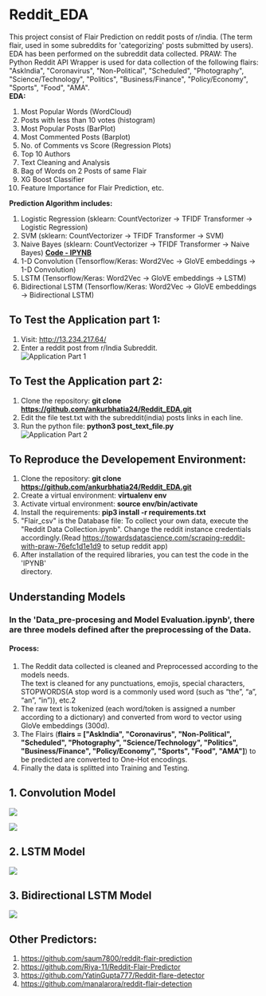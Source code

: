 # Reddit_EDA
This project consist of Flair Prediction on reddit posts of r/india. (The term flair, used in some subreddits for 'categorizing' posts submitted by users). EDA has been performed on the subreddit data collected. PRAW: The Python Reddit API Wrapper is used for data collection of the following flairs: <br> "AskIndia", "Coronavirus", "Non-Political", "Scheduled", "Photography", "Science/Technology", "Politics", "Business/Finance", "Policy/Economy", "Sports", "Food", "AMA". <br>
**EDA:** <br>
1. Most Popular Words (WordCloud)
2. Posts with less than 10 votes (histogram)
3. Most Popular Posts (BarPlot)
4. Most Commented Posts (Barplot)
5. No. of Comments vs Score (Regression Plots)
6. Top 10 Authors
7. Text Cleaning and Analysis
8. Bag of Words on 2 Posts of same Flair
9. XG Boost Classifier
10. Feature Importance for Flair Prediction, etc. <br>

**Prediction Algorithm includes:** <br>
1. Logistic Regression (sklearn: CountVectorizer -> TFIDF Transformer -> Logistic Regression)
2. SVM (sklearn: CountVectorizer -> TFIDF Transformer -> SVM)
3. Naive Bayes (sklearn: CountVectorizer -> TFIDF Transformer -> Naive Bayes)
[**Code - IPYNB**](https://github.com/ankurbhatia24/Reddit_EDA/blob/master/IPYNB/Testing%20basic%20ML%20Models.ipynb)
4. 1-D Convolution (Tensorflow/Keras: Word2Vec -> GloVE embeddings -> 1-D Convolution)
5. LSTM (Tensorflow/Keras: Word2Vec -> GloVE embeddings -> LSTM)
6. Bidirectional LSTM (Tensorflow/Keras: Word2Vec -> GloVE embeddings -> Bidirectional LSTM) <br>

## To Test the Application part 1:<br>
1. Visit: http://13.234.217.64/
2. Enter a reddit post from r/India Subreddit.<br>
![Application Part 1](Media/Route_1.gif)

## To Test the Application part 2:<br>
1. Clone the repository: **git clone https://github.com/ankurbhatia24/Reddit_EDA.git**
2. Edit the file test.txt with the subreddit(india) posts links in each line.
3. Run the python file: **python3 post_text_file.py** <br>
![Application Part 2](Media/Route-2.gif)

## To Reproduce the Developement Environment:<br>
1. Clone the repository: **git clone https://github.com/ankurbhatia24/Reddit_EDA.git**
2. Create a virtual environment: **virtualenv env**
3. Activate virtual environment: **source env/bin/activate**
4. Install the requirements: **pip3 install -r requirements.txt**
5. "Flair_csv" is the Database file: To collect your own data, execute the "Reddit Data Collection.ipynb". Change the reddit instance credentials accordingly.(Read https://towardsdatascience.com/scraping-reddit-with-praw-76efc1d1e1d9 to setup reddit app)
6. After installation of the required libraries, you can test the code in the 'IPYNB' <br> directory. 

## Understanding Models
### In the 'Data_pre-procesing and Model Evaluation.ipynb', there are three models defined after the preprocessing of the Data.
#### Process: 
1. The Reddit data collected is cleaned and Preprocessed according to the models needs.<br>
The text is cleaned for any punctuations, emojis, special characters, STOPWORDS(A stop word is a commonly used word (such as “the”, “a”, “an”, “in”)), etc.2
2. The raw text is tokenized (each word/token is assigned a number according to a dictionary) and converted from word to vector using GloVe embeddings (300d).
3. The Flairs (**flairs = ["AskIndia", "Coronavirus", "Non-Political", "Scheduled", "Photography", "Science/Technology", "Politics", "Business/Finance", "Policy/Economy", "Sports", "Food", "AMA"]**) to be predicted are converted to One-Hot encodings.
4. Finally the data is splitted into Training and Testing.
## 1. Convolution Model
![](Media/midasl_1.jpg)

![](Media/midasl_2.jpg)
## 2. LSTM Model
![](Media/midasl_3.jpg)
## 3. Bidirectional LSTM Model
![](Media/midasl_4.jpg)

## Other Predictors:
1. https://github.com/saum7800/reddit-flair-prediction
2. https://github.com/Riya-11/Reddit-Flair-Predictor
3. https://github.com/YatinGupta777/Reddit-flare-detector
4. https://github.com/manalarora/reddit-flair-detection
